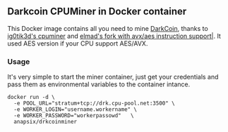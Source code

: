 ## Darkcoin CPUMiner in Docker container

This Docker image contains all you need to mine [DarkCoin](http://darkcoin.io/), thanks to [ig0tik3d's cpuminer](https://github.com/ig0tik3d/darkcoin-cpuminer-1.2c) and [elmad's fork with avx/aes instruction support|](https://github.com/elmad/darkcoin-cpuminer-1.3-avx-aes). It used AES version if your CPU support AES/AVX.

### Usage

It's very simple to start the miner container, just get your credentials and pass them as environmental variables to the container intance.

    docker run -d \
      -e POOL_URL="stratum+tcp://drk.cpu-pool.net:3500" \
      -e WORKER_LOGIN="username.workername" \
      -e WORKER_PASSWORD="workerpassowd"   \
      anapsix/drkcoinminer
